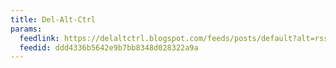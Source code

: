 ```yaml
---
title: Del-Alt-Ctrl
params:
  feedlink: https://delaltctrl.blogspot.com/feeds/posts/default?alt=rss
  feedid: ddd4336b5642e9b7bb8348d028322a9a
---
```

